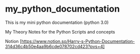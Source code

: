 # my_python_documentation
This is my mini python documentation (python 3.0)

My Theory Notes for the Python Scripts and concepts

Notion [https://www.notion.so/Harry-s-Python-Documentation-314d36c4b50e4aa9b6cde078702cd423?pvs=4]
